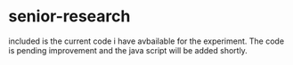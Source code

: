 # senior-research
included is the current code i have avbailable for the experiment. 
The code is pending improvement and the java script will be added shortly.
